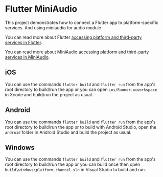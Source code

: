 # Flutter MiniAudio

This project demonstrates how to connect a Flutter app to platform-specific services.
And using miniaudio for audio module

You can read more about Flutter
[accessing platform and third-party services in Flutter](https://flutter.dev/platform-channels/).

You can read more about MiniAudio
[accessing platform and third-party services in MiniAudio](https://miniaud.io/).

## iOS
You can use the commands `flutter build` and `flutter run` from the app's root
directory to build/run the app or you can open `ios/Runner.xcworkspace` in Xcode
and build/run the project as usual.


## Android

You can use the commands `flutter build` and `flutter run` from the app's root
directory to build/run the app or to build with Android Studio, open the
`android` folder in Android Studio and build the project as usual.

## Windows
You can use the commands `flutter build` and `flutter run` from the app's root
directory to build/run the app or you can build once then open
`build\windows\platform_channel.sln` in Visual Studio to build and run.
